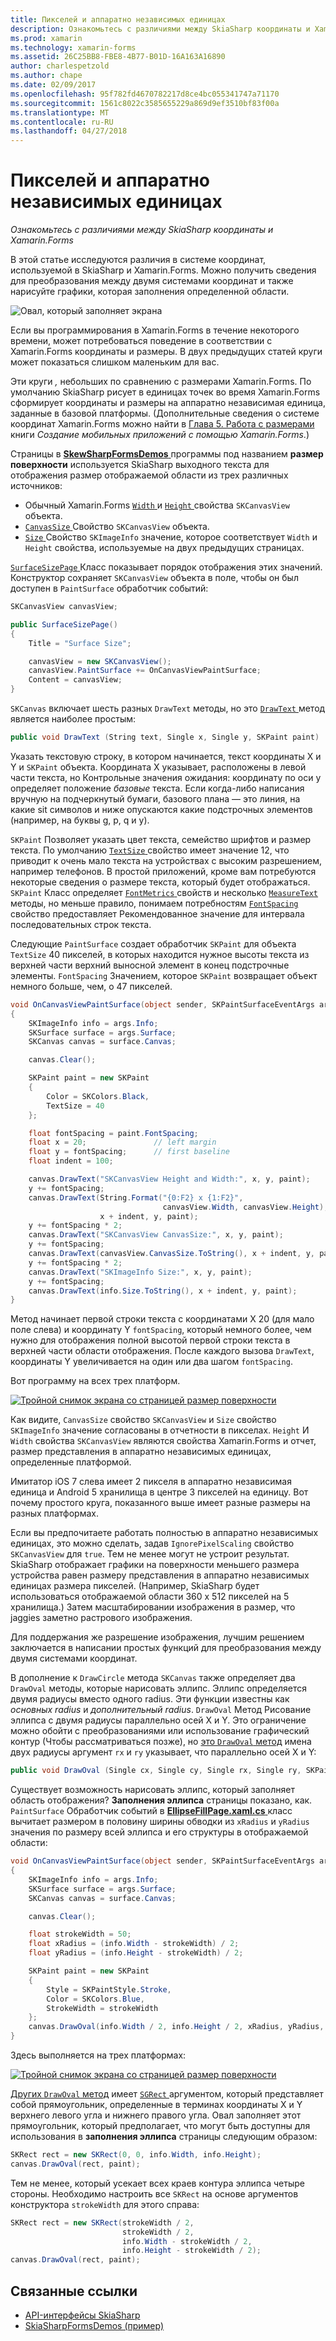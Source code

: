 ```yaml
---
title: Пикселей и аппаратно независимых единицах
description: Ознакомьтесь с различиями между SkiaSharp координаты и Xamarin.Forms
ms.prod: xamarin
ms.technology: xamarin-forms
ms.assetid: 26C25BB8-FBE8-4B77-B01D-16A163A16890
author: charlespetzold
ms.author: chape
ms.date: 02/09/2017
ms.openlocfilehash: 95f782fd4670782217d8ce4bc055341747a71170
ms.sourcegitcommit: 1561c8022c3585655229a869d9ef3510bf83f00a
ms.translationtype: MT
ms.contentlocale: ru-RU
ms.lasthandoff: 04/27/2018
---
```

# <a name="pixels-and-device-independent-units"></a>Пикселей и аппаратно независимых единицах

_Ознакомьтесь с различиями между SkiaSharp координаты и Xamarin.Forms_

В этой статье исследуются различия в системе координат, используемой в SkiaSharp и Xamarin.Forms. Можно получить сведения для преобразования между двумя системами координат и также нарисуйте графики, которая заполнения определенной области.

![](pixels-images/screenfillexample.png "Овал, который заполняет экрана")

Если вы программирования в Xamarin.Forms в течение некоторого времени, может потребоваться поведение в соответствии с Xamarin.Forms координаты и размеры. В двух предыдущих статей круги может показаться слишком маленьким для вас.

Эти круги *,* небольших по сравнению с размерами Xamarin.Forms. По умолчанию SkiaSharp рисует в единицах точек во время Xamarin.Forms сформирует координаты и размеры на аппаратно независимая единица, заданные в базовой платформы. (Дополнительные сведения о системе координат Xamarin.Forms можно найти в [Глава 5. Работа с размерами](~/xamarin-forms/creating-mobile-apps-xamarin-forms/summaries/chapter05.md) книги *Создание мобильных приложений с помощью Xamarin.Forms*.)

Страницы в [ **SkewSharpFormsDemos** ](https://developer.xamarin.com/samples/xamarin-forms/SkiaSharpForms/Demos/) программы под названием **размер поверхности** используется SkiaSharp выходного текста для отображения размер отображаемой области из трех различных источников:

- Обычный Xamarin.Forms [ `Width` ](https://developer.xamarin.com/api/property/Xamarin.Forms.VisualElement.Width/) и [ `Height` ](https://developer.xamarin.com/api/property/Xamarin.Forms.VisualElement.Height/) свойства `SKCanvasView` объекта.
- [ `CanvasSize` ](https://developer.xamarin.com/api/property/SkiaSharp.Views.Forms.SKCanvasView.CanvasSize/) Свойство `SKCanvasView` объекта.
- [ `Size` ](https://developer.xamarin.com/api/property/SkiaSharp.SKImageInfo.Size/) Свойство `SKImageInfo` значение, которое соответствует `Width` и `Height` свойства, используемые на двух предыдущих страницах.

[ `SurfaceSizePage` ](https://github.com/xamarin/xamarin-forms-samples/blob/master/SkiaSharpForms/Demos/Demos/SkiaSharpFormsDemos/Basics/SurfaceSizePage.cs) Класс показывает порядок отображения этих значений. Конструктор сохраняет `SKCanvasView` объекта в поле, чтобы он был доступен в `PaintSurface` обработчик событий:

```csharp
SKCanvasView canvasView;

public SurfaceSizePage()
{
    Title = "Surface Size";

    canvasView = new SKCanvasView();
    canvasView.PaintSurface += OnCanvasViewPaintSurface;
    Content = canvasView;
}
```

`SKCanvas` включает шесть разных `DrawText` методы, но это [ `DrawText` ](https://developer.xamarin.com/api/member/SkiaSharp.SKCanvas.DrawText/p/System.String/System.Single/System.Single/SkiaSharp.SKPaint/) метод является наиболее простым:

```csharp
public void DrawText (String text, Single x, Single y, SKPaint paint)
```

Указать текстовую строку, в котором начинается, текст координаты X и Y и `SKPaint` объекта. Координата X указывает, расположены в левой части текста, но Контрольные значения ожидания: координату по оси y определяет положение *базовые* текста. Если когда-либо написания вручную на подчеркнутый бумаги, базового плана — это линия, на какие sit символов и ниже опускаются какие подстрочных элементов (например, на буквы g, p, q и y).

`SKPaint` Позволяет указать цвет текста, семейство шрифтов и размер текста. По умолчанию [ `TextSize` ](https://developer.xamarin.com/api/property/SkiaSharp.SKPaint.TextSize/) свойство имеет значение 12, что приводит к очень мало текста на устройствах с высоким разрешением, например телефонов. В простой приложений, кроме вам потребуются некоторые сведения о размере текста, который будет отображаться. `SKPaint` Класс определяет [ `FontMetrics` ](https://developer.xamarin.com/api/property/SkiaSharp.SKPaint.FontMetrics/) свойств и несколько [ `MeasureText` ](https://developer.xamarin.com/api/member/SkiaSharp.SKPaint.MeasureText/p/System.String/) методы, но меньше правило, понимаем потребностям [ `FontSpacing` ](https://developer.xamarin.com/api/property/SkiaSharp.SKPaint.FontSpacing/) свойство предоставляет Рекомендованное значение для интервала последовательных строк текста.

Следующие `PaintSurface` создает обработчик `SKPaint` для объекта `TextSize` 40 пикселей, в которых находится нужное высоты текста из верхней части верхний выносной элемент в конец подстрочные элементы. `FontSpacing` Значением, которое `SKPaint` возвращает объект немного больше, чем, о 47 пикселей.

```csharp
void OnCanvasViewPaintSurface(object sender, SKPaintSurfaceEventArgs args)
{
    SKImageInfo info = args.Info;
    SKSurface surface = args.Surface;
    SKCanvas canvas = surface.Canvas;

    canvas.Clear();

    SKPaint paint = new SKPaint
    {
        Color = SKColors.Black,
        TextSize = 40
    };

    float fontSpacing = paint.FontSpacing;
    float x = 20;               // left margin
    float y = fontSpacing;      // first baseline
    float indent = 100;

    canvas.DrawText("SKCanvasView Height and Width:", x, y, paint);
    y += fontSpacing;
    canvas.DrawText(String.Format("{0:F2} x {1:F2}",
                                  canvasView.Width, canvasView.Height),
                    x + indent, y, paint);
    y += fontSpacing * 2;
    canvas.DrawText("SKCanvasView CanvasSize:", x, y, paint);
    y += fontSpacing;
    canvas.DrawText(canvasView.CanvasSize.ToString(), x + indent, y, paint);
    y += fontSpacing * 2;
    canvas.DrawText("SKImageInfo Size:", x, y, paint);
    y += fontSpacing;
    canvas.DrawText(info.Size.ToString(), x + indent, y, paint);
}
```

Метод начинает первой строки текста с координатами X 20 (для мало поле слева) и координату Y `fontSpacing`, который немного более, чем нужно для отображения полной высотой первой строки текста в верхней части области отображения. После каждого вызова `DrawText`, координаты Y увеличивается на один или два шагом `fontSpacing`.

Вот программу на всех трех платформ.

[![](pixels-images/surfacesize-small.png "Тройной снимок экрана со страницей размер поверхности")](pixels-images/surfacesize-large.png#lightbox "тройной снимок экрана со страницей размер рабочей области")

Как видите, `CanvasSize` свойство `SKCanvasView` и `Size` свойство `SKImageInfo` значение согласованы в отчетности в пикселах. `Height` И `Width` свойства `SKCanvasView` являются свойства Xamarin.Forms и отчет, размер представления в аппаратно независимых единицах, определенные платформой.

Имитатор iOS 7 слева имеет 2 пикселя в аппаратно независимая единица и Android 5 хранилища в центре 3 пикселей на единицу. Вот почему простого круга, показанного выше имеет разные размеры на разных платформах.

Если вы предпочитаете работать полностью в аппаратно независимых единицах, это можно сделать, задав `IgnorePixelScaling` свойство `SKCanvasView` для `true`. Тем не менее могут не устроит результат. SkiaSharp отображает графики на поверхности меньшего размера устройства равен размеру представления в аппаратно независимых единицах размера пикселей. (Например, SkiaSharp будет использоваться отображаемой области 360 x 512 пикселей на 5 хранилища.) Затем масштабировании изображения в размер, что jaggies заметно растрового изображения.

Для поддержания же разрешение изображения, лучшим решением заключается в написании простых функций для преобразования между двумя системами координат.

В дополнение к `DrawCircle` метода `SKCanvas` также определяет два `DrawOval` методы, которые нарисовать эллипс. Эллипс определяется двумя радиусы вместо одного radius. Эти функции известны как *основных radius* и *дополнительный radius*. `DrawOval` Метод Рисование эллипса с двумя радиусы параллельно осей X и Y. Это ограничение можно обойти с преобразованиями или использование графический контур (Чтобы рассматриваться позже), но [это `DrawOval` метод](https://developer.xamarin.com/api/member/SkiaSharp.SKCanvas.DrawOval/p/System.Single/System.Single/System.Single/System.Single/SkiaSharp.SKPaint/) имена двух радиусы аргумент `rx` и `ry` указывает, что параллельно осей X и Y:

```csharp
public void DrawOval (Single cx, Single cy, Single rx, Single ry, SKPaint paint)
```

Существует возможность нарисовать эллипс, который заполняет область отображения? **Заполнения эллипса** страницы показано, как. `PaintSurface` Обработчик событий в [ **EllipseFillPage.xaml.cs** ](https://github.com/xamarin/xamarin-forms-samples/blob/master/SkiaSharpForms/Demos/Demos/SkiaSharpFormsDemos/Basics/EllipseFillPage.xaml.cs) класс вычитает размером в половину ширины обводки из `xRadius` и `yRadius` значения по размеру всей эллипса и его структуры в отображаемой области:

```csharp
void OnCanvasViewPaintSurface(object sender, SKPaintSurfaceEventArgs args)
{
    SKImageInfo info = args.Info;
    SKSurface surface = args.Surface;
    SKCanvas canvas = surface.Canvas;

    canvas.Clear();

    float strokeWidth = 50;
    float xRadius = (info.Width - strokeWidth) / 2;
    float yRadius = (info.Height - strokeWidth) / 2;

    SKPaint paint = new SKPaint
    {
        Style = SKPaintStyle.Stroke,
        Color = SKColors.Blue,
        StrokeWidth = strokeWidth
    };
    canvas.DrawOval(info.Width / 2, info.Height / 2, xRadius, yRadius, paint);
}
```

Здесь выполняется на трех платформах:

[![](pixels-images/ellipsefill-small.png "Тройной снимок экрана со страницей размер поверхности")](pixels-images/ellipsefill-large.png#lightbox "тройной снимок экрана со страницей размер рабочей области")

[Других `DrawOval` метод](https://developer.xamarin.com/api/member/SkiaSharp.SKCanvas.DrawOval/p/SkiaSharp.SKRect/SkiaSharp.SKPaint/) имеет [ `SGRect` ](https://developer.xamarin.com/api/type/SkiaSharp.SKRect/) аргументом, который представляет собой прямоугольник, определенные в терминах координаты X и Y верхнего левого угла и нижнего правого угла. Овал заполняет этот прямоугольник, который предполагает, что могут быть доступны для использования в **заполнения эллипса** страницы следующим образом:

```csharp
SKRect rect = new SKRect(0, 0, info.Width, info.Height);
canvas.DrawOval(rect, paint);
```

Тем не менее, который усекает всех краев контура эллипса четыре стороны. Необходимо настроить все `SKRect` на основе аргументов конструктора `strokeWidth` для этого справа:

```csharp
SKRect rect = new SKRect(strokeWidth / 2,
                         strokeWidth / 2,
                         info.Width - strokeWidth / 2,
                         info.Height - strokeWidth / 2);
canvas.DrawOval(rect, paint);
```


## <a name="related-links"></a>Связанные ссылки

- [API-интерфейсы SkiaSharp](https://developer.xamarin.com/api/root/SkiaSharp/)
- [SkiaSharpFormsDemos (пример)](https://developer.xamarin.com/samples/xamarin-forms/SkiaSharpForms/Demos/)

